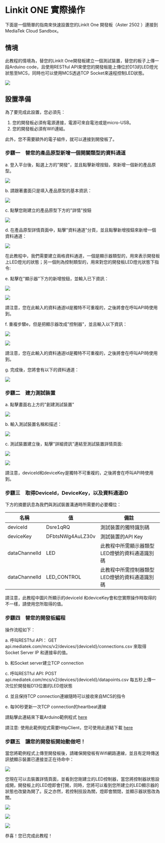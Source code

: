 # Linkit ONE 實際操作

下面是一個簡單的指南來快速設置您的LinkIt One 開發板（Aster 2502 ）連接到MediaTek Cloud Sandbox。

## 情境

此教程的情境為，替您的LinkIt One開發板建立一個測試裝置，替您的板子上傳一段Arduino code，且使用RESTful API來使您的開發板能上傳位於D13的LED燈光狀態至MCS，同時也可以使用MCS透過TCP Socket來遠程控制LED狀態。


![](../images/content_img/content_img-11.jpg)


## 設置準備

為了要完成此設置，您必須先：

1. 您的開發板必須有電源連接，電源可來自電池或是micro-USB。
2. 您的開發板必須有Wifi連結。


此外，您不需要額外的電子組件，就可以連接到開發板了。


### 步驟一　替您的產品原型新增一個開關類型的資料通道

a. 登入平台後，點選上方的"開發"，並且點擊新增按鈕，來新增一個新的產品原型。

![](../images/screenshot/screen_shot-01.jpg)

b. 請跟著畫面只是填入產品原型的基本資訊：

![](../images/screenshot/screen_shot-08.jpg)

c. 點擊您剛建立的產品原型下方的"詳情"按鈕

![](../images/screenshot/screen_shot-09.jpg)

d. 在產品原型詳情頁面中，點擊"資料通道"分頁，並且點擊新增按鈕來新增一個資料通道：

![](../images/screenshot/screen_shot-10.jpg)

在此教程中，我們需要建立兩格資料通道，一個是顯示器類型的，用來表示開發板上LED燈光的狀態；另一個則為控制類型的，用來對您的開發板LED燈光狀態下指令:


e. 點擊在"顯示器"下方的新增按鈕，並輸入已下資訊：

![](../images/screenshot/screen_shot-11.jpg)

![](../images/screenshot/screen_shot-12.jpg)

請注意，您在此輸入的資料通道Id是獨特不可重複的，之後將會在呼叫API時使用到。

f. 重複步驟e，但是把顯示器改成"控制器"，並且輸入以下資訊：

![](../images/screenshot/screen_shot-13.jpg)

![](../images/screenshot/screen_shot-14.jpg)

請注意，您在此輸入的資料通道Id是獨特不可重複的，之後將會在呼叫API時使用到。

g. 完成後，您將會有以下的資料通道：

![](../images/screenshot/screen_shot-15.jpg)

### 步驟二　建力測試裝置

a. 點擊畫面右上方的"創建測試裝置"

![](../images/screenshot/screen_shot-16.jpg)

b. 輸入測試裝置名稱和描述：

![](../images/screenshot/screen_shot-17.jpg)

c. 測試裝置建立後，點擊"詳細資訊"連結至測試裝置詳情頁面:

![](../images/screenshot/screen_shot-18.jpg)


![](../images/screenshot/screen_shot-19.jpg)

請注意，deviceId和deviceKey是獨特不可重複的，之後將會在呼叫API時使用到。

### 步驟三　取得DeviceId，DeviceKey，以及資料通道ID

下方的摘要訊息為我們與測試裝置溝通時所需要的必要欄位：

| 名稱 | 值 | 備註 |
| -- | -- | -- |
| deviceId | Dsre1qRQ | 測試裝置的獨特識別碼 |
| deviceKey | DFbtsNWg4AuLZ30v  | 測試裝置的API Key |
| dataChannelId | LED | 此教程中所需顯示器類型LED燈號的資料通道識別碼 |
| dataChannelId | LED_CONTROL | 此教程中所需控制器類型LED燈號的資料通道識別碼 |

請注意，此教程中圖片所顯示的deviceId 和deviceKey會和您實際操作時取得的不一樣，請使用您所取得的值。


### 步驟四　替您的開發板編程

操作流程如下：


a. 呼叫RESTful API：
GET api.mediatek.com/mcs/v2/devices/{deviceId}/connections.csv
來取得Socket Server IP 和連接阜的值。

b. 和Socket server建立TCP connection

c. 呼叫RESTful API:
POST api.mediatek.com/mcs/v2/devices/{deviceId}/datapoints.csv
每五秒上傳一次位於開發板D13位置的LED燈狀態

d. 並且保持TCP connection連線隨時可以接收來自MCS的指令

e. 每90秒更新一次TCP connection的heartbeat連線

請點擊此連結來下載Arduino範例程式 [here](https://raw.githubusercontent.com/Mediatek-Cloud/MCS/master/source_code/linkit_sample_ino.ino)

請注意:
使用此範例程式需要HttpClient，您可使用此連結下載
[here](https://github.com/amcewen/HttpClient/releases)

### 步驟五　讓您的開發板開始動做吧！

當您將範例程式上傳至開發板後，請確保開發板有Wifi網路連線，並且有定時傳送訊號顯示裝置已連接並正在待命中：

![](../images/LinkIt-one-tutorial/13-Test-Device.JPG)

您現在可以去裝置詳情頁面，並看到您剛建立的LED控制器，當您將控制器狀態設成開，開發板上的LED燈即會打開，同時，您將可以看到您所建立的LED顯示器的狀態也改變為開了。反之亦然，若控制技設為關，燈即會關閉，並顯示器狀態改為關。


![](../images/screenshot/screen_shot-20.jpg)

![](../images/screenshot/screen_shot-21.jpg)

![](../images/LinkIt-one-tutorial/16-Test-Device.JPG)

恭喜！您已完成此教程！








